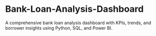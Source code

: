 # Bank-Loan-Analysis-Dashboard
A comprehensive bank loan analysis dashboard with KPIs, trends, and borrower insights using Python, SQL, and Power BI.
